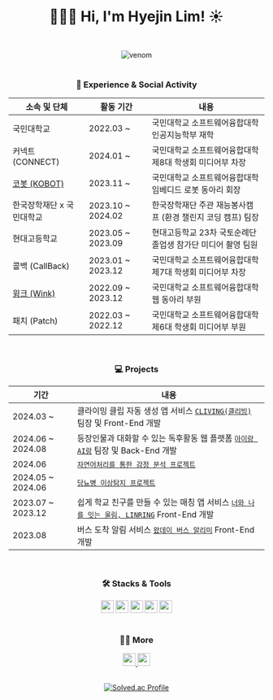 <div align="center">
  
# 🙋🏼‍♀️ Hi, I'm Hyejin Lim! ☀️
<br/>

![venom](https://capsule-render.vercel.app/api?type=venom&height=200&text=imagine's%20Github.&fontSize=70&color=0:8871e5,100:b678c4&stroke=b678c4)
<br/>
<br/>
<h3 align='center'>🏫 Experience & Social Activity</h3>

<div align='center'>
  
|소속 및 단체|활동 기간|내용|
|---|---|---|
|국민대학교|2022.03 ~|국민대학교 소프트웨어융합대학 인공지능학부 재학|
|커넥트 (CONNECT)|2024.01 ~|국민대학교 소프트웨어융합대학 제8대 학생회 미디어부 차장|
|<a href="https://github.com/KOBOT-13"> 코봇 (KOBOT) </a>|2023.11 ~ |국민대학교 소프트웨어융합대학 임베디드 로봇 동아리 회장|
|한국장학재단 x 국민대학교|2023.10 ~ 2024.02|한국장학재단 주관 재능봉사캠프 (환경 챌린지 코딩 캠프) 팀장|
|현대고등학교|2023.05 ~ 2023.09|현대고등학교 23차 국토순례단 졸업생 참가단 미디어 촬영 팀원|
|콜백 (CallBack)|2023.01 ~ 2023.12|국민대학교 소프트웨어융합대학 제7대 학생회 미디어부 차장|
|<a href="https://github.com/KMU-WINK">윙크 (Wink)</a>|2022.09 ~ 2023.12|국민대학교 소프트웨어융합대학 웹 동아리 부원|
|패치 (Patch)|2022.03 ~ 2022.12|국민대학교 소프트웨어융합대학 제6대 학생회 미디어부 부원|

</div>

<br/>

<h3 align='center'>💻 Projects</h3>

<div align='center'>

| 기간 | 내용 |
| --- | --- |
| 2024.03 ~ | 클라이밍 클립 자동 생성 앱 서비스 <a href="https://github.com/KOBOT-13/CLIVING-FRONT"> `CLIVING(클리빙)`</a> 팀장 및 Front-End 개발|
| 2024.06 ~ 2024.08| 등장인물과 대화할 수 있는 독후활동 웹 플랫폼 <a href="https://github.com/KOBOT-13/2024OpenSW-BACK"> `아이랑 AI랑`</a> 팀장 및 Back-End 개발|
| 2024.06 | <a href="https://github.com/ima9ine4/SentimentAnalysis-BERT">`자연어처리를 통한 감정 분석 프로젝트`</a>|
| 2024.05 ~ 2024.06| <a href="https://github.com/ima9ine4/AnomalyDetection-diabetes">`당뇨병 이상탐지 프로젝트`</a>|
| 2023.07 ~ 2023.12 | 쉽게 학교 친구를 만들 수 있는 매칭 앱 서비스 <a href="https://github.com/TEAM-LINRING/LINRING-FRONT-FLUTTER">`너와 나를 잇는 울림, LINRING`</a> Front-End 개발|
| 2023.08 | 버스 도착 알림 서비스 <a href="https://github.com/ima9ine4/whatday">`왔데이 버스 알리미`</a> Front-End 개발|

</div>

<br/>

<h3 align='center'>🛠️ Stacks & Tools</h3>

<div align='center'>
  <img src="https://img.shields.io/badge/Flutter-02569B?style=flat-sqaure&logo=flutter&logoColor=white" style="height: 25px;"/>
  <img src="https://img.shields.io/badge/dart-%230175C2.svg?style=flat-sqaure&logo=dart&logoColor=white" style="height: 25px;"/>
  <img src="https://img.shields.io/badge/AWS-%23FF9900?style=flat-sqaure&logo=amazon-aws&logoColor=white" style="height: 25px;"/>
  <img src="https://img.shields.io/badge/Visual Studio Code-007ACC?style=flat-sqaure&logo=Visual Studio Code&logoColor=white" style="height: 25px;"/>
  <img src="https://img.shields.io/badge/django-%23092E20.svg?style=flat-sqaure&logo=django&logoColor=white" style="height: 25px;"/>
  
</div>

<br />

<h3 align='center'>✍🏻 More</h3>

<div align='center'> 
  <a href="https://ima9ine.tistory.com/">
     <img src="https://img.shields.io/badge/Tistory-FD5F07.svg?&style=flat-sqaure&logo=Tistory&logoColor=white"style="height: 25px;"/>
  </a>
  <a href="mailto:imagine@kookmin.ac.kr">
     <img src="https://img.shields.io/badge/Gmail-E34F26?style=flat-sqaure&logo=Gmail&logoColor=white&link=mailto:imagine@kookmin.ac.kr"style="height: 25px;"/>
  </a>
</div>

<br/>

<div align='center'>

[![Solved.ac Profile](http://mazassumnida.wtf/api/v2/generate_badge?boj=ima9ine)](https://solved.ac/ima9ine) 

</div>

</div>
